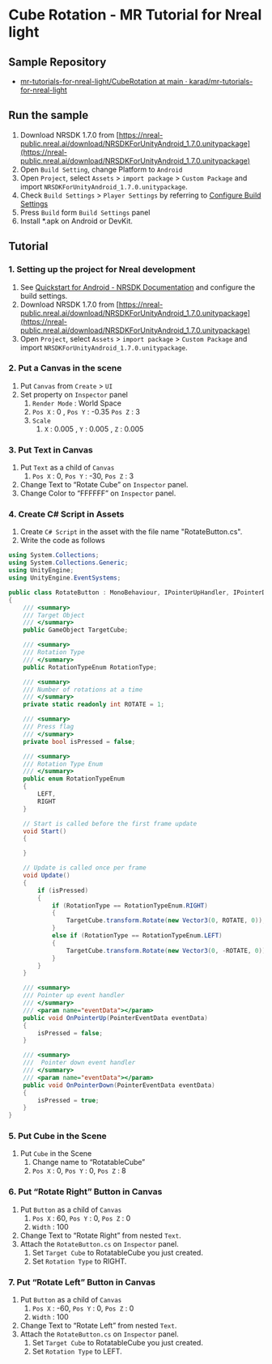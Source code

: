 # Cube Rotation - MR Tutorial for Nreal light

## Sample Repository

- [mr\-tutorials\-for\-nreal\-light/CubeRotation at main · karad/mr\-tutorials\-for\-nreal\-light](https://github.com/karad/mr-tutorials-for-nreal-light/tree/main/CubeRotation)

## Run the sample

1. Download NRSDK 1.7.0 from [https://nreal-public.nreal.ai/download/NRSDKForUnityAndroid_1.7.0.unitypackage](https://nreal-public.nreal.ai/download/NRSDKForUnityAndroid_1.7.0.unitypackage)
2. Open `Build Setting`, change Platform to `Android`
3. Open `Project`, select `Assets` > `import package` > `Custom Package` and import `NRSDKForUnityAndroid_1.7.0.unitypackage`.
4. Check `Build Settings` > `Player Settings` by referring to [Configure Build Settings](https://nreal.gitbook.io/nrsdk-documentation/discover/quickstart-for-android#configure-build-settings)
5. Press `Build` form `Build Settings` panel
6. Install *.apk on Android or DevKit.

## Tutorial

### 1. Setting up the project for Nreal development

1. See [Quickstart for Android - NRSDK Documentation](https://nreal.gitbook.io/nrsdk-documentation/discover/quickstart-for-android#configure-build-settings) and configure the build settings.
2. Download NRSDK 1.7.0 from [https://nreal-public.nreal.ai/download/NRSDKForUnityAndroid_1.7.0.unitypackage](https://nreal-public.nreal.ai/download/NRSDKForUnityAndroid_1.7.0.unitypackage)
3. Open `Project`, select `Assets` > `import package` > `Custom Package` and import `NRSDKForUnityAndroid_1.7.0.unitypackage`.

### 2. Put a Canvas in the scene

1. Put `Canvas` from `Create` > `UI`
2. Set property on `Inspector` panel
    1. `Render Mode` : World Space
    2. `Pos X` : 0 , `Pos Y` : -0.35 `Pos Z` : 3
    3. `Scale`
        1. `X` : 0.005 , `Y` : 0.005 , `Z` : 0.005

### 3. Put Text in Canvas

1. Put `Text` as a child of `Canvas`
    1. `Pos X` : 0, `Pos Y` : -30, `Pos Z` : 3
2. Change Text to “Rotate Cube” on `Inspector` panel.
3. Change Color to “FFFFFF” on `Inspector` panel.

### 4. Create C# Script in Assets

1. Create `C# Script` in the asset with the file name "RotateButton.cs".
2. Write the code as follows

```csharp
using System.Collections;
using System.Collections.Generic;
using UnityEngine;
using UnityEngine.EventSystems;

public class RotateButton : MonoBehaviour, IPointerUpHandler, IPointerDownHandler
{
    /// <summary>
    /// Target Object
    /// </summary>
    public GameObject TargetCube;

    /// <summary>
    /// Rotation Type
    /// </summary>
    public RotationTypeEnum RotationType;

    /// <summary>
    /// Number of rotations at a time
    /// </summary>
    private static readonly int ROTATE = 1;

    /// <summary>
    /// Press flag
    /// </summary>
    private bool isPressed = false;

    /// <summary>
    /// Rotation Type Enum
    /// </summary>
    public enum RotationTypeEnum
    {
        LEFT,
        RIGHT
    }

    // Start is called before the first frame update
    void Start()
    {

    }

    // Update is called once per frame
    void Update()
    {
        if (isPressed)
        {
            if (RotationType == RotationTypeEnum.RIGHT)
            {
                TargetCube.transform.Rotate(new Vector3(0, ROTATE, 0));
            }
            else if (RotationType == RotationTypeEnum.LEFT)
            {
                TargetCube.transform.Rotate(new Vector3(0, -ROTATE, 0));
            }
        }
    }

    /// <summary>
    /// Pointer up event handler
    /// </summary>
    /// <param name="eventData"></param>
    public void OnPointerUp(PointerEventData eventData)
    {
        isPressed = false;
    }

    /// <summary>
    ///  Pointer down event handler
    /// </summary>
    /// <param name="eventData"></param>
    public void OnPointerDown(PointerEventData eventData)
    {
        isPressed = true;
    }
}
```

### 5. Put Cube in the Scene

1. Put `Cube` in the Scene
    1. Change name to “RotatableCube”
    2. `Pos X` : 0, `Pos Y` : 0, `Pos Z` : 8

### 6. Put “Rotate Right” Button in Canvas

1. Put `Button` as a child of `Canvas`
    1. `Pos X` : 60, `Pos Y` : 0, `Pos Z` : 0
    2. `Width` : 100
2. Change Text to “Rotate Right” from nested `Text`.
3. Attach the `RotateButton.cs` on `Inspector` panel.
    1. Set `Target Cube` to RotatableCube you just created.
    2. Set `Rotation Type` to RIGHT.

### 7. Put “Rotate Left” Button in Canvas

1. Put `Button` as a child of `Canvas`
    1. `Pos X` : -60, `Pos Y` : 0, `Pos Z` : 0
    2. `Width` : 100
2. Change Text to “Rotate Left” from nested `Text`.
3. Attach the `RotateButton.cs` on `Inspector` panel.
    1. Set `Target Cube` to RotatableCube you just created.
    2. Set `Rotation Type` to LEFT.